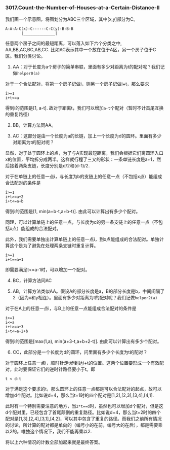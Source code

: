 ### 3017.Count-the-Number-of-Houses-at-a-Certain-Distance-II

我们画一个示意图，将图划分为ABC三个区域，其中[x,y]部分为C。
```
A-A-A-C(x)-C------C-C(y)-B-B-B
       |______________|
```

任意两个房子之间的最短距离，可以落入如下六个分类之中, AA,BB,AC,BC,AB,CC. 比如AC表示其中一个放在位于A区，另一个房子位于C区。我们分类讨论。

1. AA：对于长度为a个房子的简单串联，里面有多少对距离为t的配对呢？我们记做`helper0(a)`
 
对于一个合法配对，将第一个房子记做i，则另一个房子记做i+t，那么要求
```
i>=1
i+t<=a
```
得到i的范围是[1, a-t]. 故对于距离t，我们可以增加`a-t`个配对（暂时不计首尾互换的重复路径）

2. BB，计算方法同AA。

3. AC：这部分是由一个长度为a的长链，加上一个长度为d的圆环。里面有多少对距离为t的配对呢？

显然，对于处于圆环上的点，为了与A实现最短距离，我们会根据它们离圆环入口x的位置，平均拆分成两半。这样就行程了三叉的形状：一条单链长度是a+1，然后接着两条支链，长度分别是d/2和(d-1)/2.

对于在单链上的任意一点i，与长度为b的支链上的任意一点（不包括x点）能组成合法配对的条件是
```
i>=1
i+t>=a+2
i+t<=a+b
```
得到i的范围是[1, min(a+b-t,a+b-t)]. 由此可以计算出有多少个配对。

同理，可以计算单链上的任意一点，与长度为c的另一条支链上的任意一点（不包括x点）能组成的合法配对。

此外，我们需要单独出计算单链上的任意一点i，到x点能组成的合法配对。单独计算这个是为了避免在处理两条支链时重复计算。
```
i>=1
i+t==a+1
```
即需要满足t<=a-1时，可以增加一个配对。

4. BC，计算方法同AC
   
5. AB，计算方法类似AA。假设A的部分长度是a，B的部分长度是b，中间间隔了2（因为x和y相连）。里面有多少对距离为t的配对呢？我们记做`helper2(a)`

对于在A上的任意一点i，与B上的任意一点能组成合法配对的条件是
```
i>=1
i<=a
i+t>=a+3
i+t<=a+2+b
```
得到i的范围是[max(1,a), min(a+3-t,a+b+2-t)]. 由此可以计算出有多少个配对。

6. CC，此部分是一个长度为d的圆环，问里面有多少个长度为t的配对？

对于圆环上任意一点i，顺时针走t步到达i+t的位置。这两个位置要形成一个有效配对，此时要保证它们的逆时针路径要小于t。即
```
t < d-t
```
对于满足这个要求的t，那么圆环上的任意一点都是可以合法配对的起点，故可以增加d个配对。比如说d=4，那么当t=1时的四个配对是[1,2],[2,3],[3,4],[4,1].

此时有一个特别需要注意的地方，当`2*t==d`时，虽然也可以增加d个配对，但是这d个配对里，已经包含了首尾颠倒的重复路径。比如说d=4，那么当t=2时的四个配对是[1,3],[2,4],[3,1],[4,2]，可以其中包含了重复的路径。而我们之前所有情况的讨论，所计算的配对都是单向的（编号小的在前，编号大的在后），都是需要乘以2的。唯独这个情况下，我们不能再乘以2.

将以上六种情况的计数全部加起来就是最终答案。
